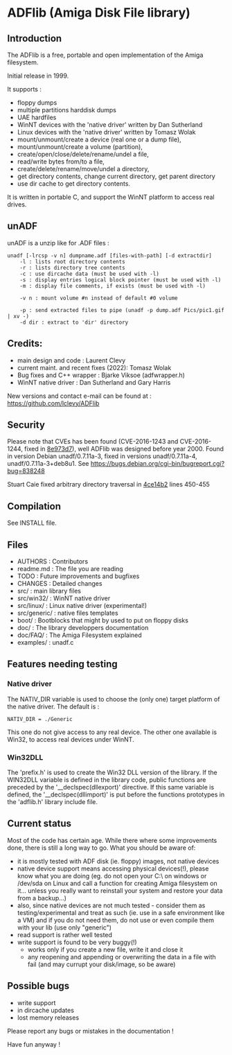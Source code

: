 # ADFlib (Amiga Disk File library)

## Introduction

The ADFlib is a free, portable and open implementation of the Amiga filesystem.

Initial release in 1999.

It supports :
- floppy dumps
- multiple partitions harddisk dumps
- UAE hardfiles
- WinNT devices with the 'native driver' written by Dan Sutherland
- Linux devices with the 'native driver' written by Tomasz Wolak
- mount/unmount/create a device (real one or a dump file),
- mount/unmount/create a volume (partition),
- create/open/close/delete/rename/undel a file,
- read/write bytes from/to a file,
- create/delete/rename/move/undel a directory,
- get directory contents, change current directory, get parent directory
- use dir cache to get directory contents.


It is written in portable C, and support the WinNT platform to access real drives.


## unADF

unADF is a unzip like for .ADF files :

```
unadf [-lrcsp -v n] dumpname.adf [files-with-path] [-d extractdir]
    -l : lists root directory contents
    -r : lists directory tree contents
    -c : use dircache data (must be used with -l)
    -s : display entries logical block pointer (must be used with -l)
    -m : display file comments, if exists (must be used with -l)

    -v n : mount volume #n instead of default #0 volume

    -p : send extracted files to pipe (unadf -p dump.adf Pics/pic1.gif | xv -)
    -d dir : extract to 'dir' directory
```


## Credits:

- main design and code : Laurent Clevy
- current maint. and recent fixes (2022): Tomasz Wolak
- Bug fixes and C++ wrapper : Bjarke Viksoe (adfwrapper.h)
- WinNT native driver : Dan Sutherland and Gary Harris


New versions and contact e-mail can be found at : https://github.com/lclevy/ADFlib

## Security

Please note that CVEs has been found (CVE-2016-1243 and CVE-2016-1244, fixed in [8e973d7](https://github.com/lclevy/ADFlib/commit/8e973d7b894552c3a3de0ccd2d1e9cb0b8e618dd)), well ADFlib was designed before year 2000. Found in version Debian unadf/0.7.11a-3, fixed in versions unadf/0.7.11a-4, unadf/0.7.11a-3+deb8u1. See https://bugs.debian.org/cgi-bin/bugreport.cgi?bug=838248

Stuart Caie fixed arbitrary directory traversal in [4ce14b2](https://github.com/lclevy/ADFlib/commit/4ce14b2a8b6db84954cf9705459eafebabecf3e4) lines 450-455


## Compilation

See INSTALL file.


## Files

- AUTHORS : Contributors
- readme.md : The file you are reading
- TODO : Future improvements and bugfixes
- CHANGES : Detailed changes
- src/ :	main library files
- src/win32/ : WinNT native driver
- src/linux/ : Linux native driver (experimental!)
- src/generic/ : native files templates
- boot/ :	Bootblocks that might by used to put on floppy disks
- doc/ :	The library developpers documentation 
- doc/FAQ/ : The Amiga Filesystem explained
- examples/ :	unadf.c


## Features needing testing

### Native driver

The NATIV_DIR variable is used to choose the (only one) target platform
of the native driver. The default is :
```
NATIV_DIR = ./Generic
```
This one do not give access to any real device. The other one available is
Win32, to access real devices under WinNT.


### Win32DLL

The 'prefix.h' is used to create the Win32 DLL version of the library.
If the WIN32DLL variable is defined in the library code, public functions
are preceded by the '__declspec(dllexport)' directive. If this same
variable is defined, the '__declspec(dllimport)' is put before the functions
prototypes in the 'adflib.h' library include file.


## Current status
Most of the code has certain age. While there where some improvements done,
there is still a long way to go. What you should be aware of:
- it is mostly tested with ADF disk (ie. floppy) images, not native devices
- native device support means accessing physical devices(!), please know what you are doing
  (eg. do not open your C:\ on windows or /dev/sda on Linux and call a function for creating
  Amiga filesystem on it... unless you really want to reinstall your system and restore your
  data from a backup...)
- also, since native devices are not much tested - consider them as testing/experimental
  and treat as such (ie. use in a safe environment like a VM) and if you do not need them,
  do not use or even compile them with your lib (use only "generic")
- read support is rather well tested
- write support is found to be very buggy(!)
  - works only if you create a new file, write it and close it
  - any reopening and appending or overwriting the data in a file with fail (and may currupt
    your disk/image, so be aware)


## Possible bugs

- write support
- in dircache updates
- lost memory releases


Please report any bugs or mistakes in the documentation !


Have fun anyway !
